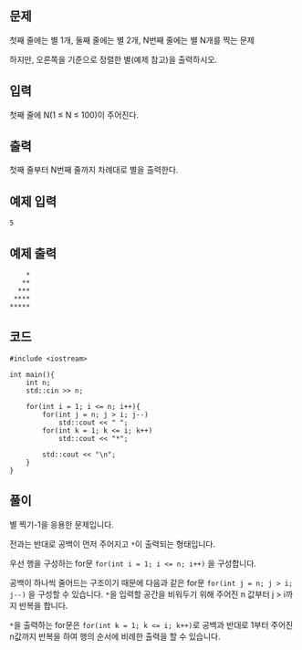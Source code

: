 ## 문제 
첫째 줄에는 별 1개, 둘째 줄에는 별 2개, N번째 줄에는 별 N개를 찍는 문제

하지만, 오른쪽을 기준으로 정렬한 별(예제 참고)을 출력하시오.

## 입력
첫째 줄에 N(1 ≤ N ≤ 100)이 주어진다.


## 출력
첫째 줄부터 N번째 줄까지 차례대로 별을 출력한다.


## 예제 입력 
```
5
```

## 예제 출력  
```
    *
   **
  ***
 ****
*****
```
## 코드
```
#include <iostream>

int main(){
    int n;
    std::cin >> n;
    
    for(int i = 1; i <= n; i++){
        for(int j = n; j > i; j--)
            std::cout << " ";
        for(int k = 1; k <= i; k++)
            std::cout << "*";

        std::cout << "\n";
    } 
}
```
## 풀이
별 찍기-1을 응용한 문제입니다.  

전과는 반대로 공백이 먼저 주어지고 ```*```이 출력되는 형태입니다. 

우선 행을 구성하는 for문 ```for(int i = 1; i <= n; i++)``` 을 구성합니다.

공백이 하나씩 줄어드는 구조이기 때문에 다음과 같은 for문 ```for(int j = n; j > i; j--)``` 을 구성할 수 있습니다. 
```*```을 입력할 공간을 비워두기 위해 주어진 n 값부터 j > i까지 반복을 합니다.

```*```을 출력하는 for문은 ```for(int k = 1; k <= i; k++)```로 공백과 반대로 1부터 주어진 n값까지 반복을 하여 행의 순서에 비례한 출력을 할 수 있습니다.
